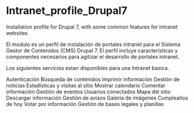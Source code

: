 # Intranet_profile_Drupal7
Installation profile for Drupal 7, with some common features for intranet websites


El modulo es un perfil de instalación de portales intranet para el Sistema Gestor de Contenidos (CMS) Drupal 7. 
El perfil incluye características y componentes necesarios para agilizar el desarrollo de portales intranet. 

Los siguientes servicios estan disponibles para una Intranet basica.

Autenticación
Búsqueda de contenidos
Imprimir información
Gestión de noticias
Estadísticas y visitas al sitio
Mostrar calendario
Comentar información
Gestión de eventos
Usuarios conectados
Mapa del sitio
Descargar información
Gestión de avisos
Galería de imágenes
Cumpleaños de hoy
Votar por información
Gestión de bases legales y planillas

